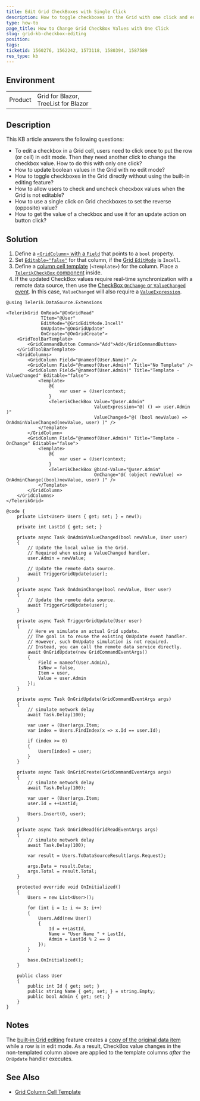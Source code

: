```yaml
---
title: Edit Grid CheckBoxes with Single Click
description: How to toggle checkboxes in the Grid with one click and edit bool values without using the built-in Grid edit mode.
type: how-to
page_title: How to Change Grid CheckBox Values with One Click
slug: grid-kb-checkbox-editing
position: 
tags: 
ticketid: 1560276, 1562242, 1573118, 1580394, 1587589
res_type: kb
---
```


## Environment

<table>
    <tbody>
        <tr>
            <td>Product</td>
            <td>
                Grid for Blazor, <br />
                TreeList for Blazor
            </td>
        </tr>
    </tbody>
</table>

## Description

This KB article answers the following questions:

* To edit a checkbox in a Grid cell, users need to click once to put the row (or cell) in edit mode. Then they need another click to change the checkbox value. How to do this with only one click?
* How to update boolean values in the Grid with no edit mode?
* How to toggle checkboxes in the Grid directly without using the built-in editing feature?
* How to allow users to check and uncheck checкbox values when the Grid is not editable?
* How to use a single click on Grid checkboxes to set the reverse (opposite) value?
* How to get the value of a checkbox and use it for an update action on button click?

## Solution

1. Define a [`<GridColumn>` with a `Field`](slug:components/grid/columns/bound) that points to a `bool` property.
1. Set [`Editable="false"`](slug:components/grid/columns/bound#data-operations) for that column, if the [Grid `EditMode`](slug:components/grid/editing/overview) is `Incell`.
1. Define a [column cell template](slug:grid-templates-column) (`<Template>`) for the column. Place a [`TelerikCheckBox` component](slug:checkbox-overview) inside.
1. If the updated CheckBox values require real-time synchronization with a remote data source, then use the [CheckBox `OnChange` or `ValueChanged` event](slug:checkbox-events). In this case, `ValueChanged` will also require a [`ValueExpression`](slug:common-kb-requires-valueexpression).

```CSHTML
@using Telerik.DataSource.Extensions

<TelerikGrid OnRead="@OnGridRead"
             TItem="@User"
             EditMode="@GridEditMode.Incell"
             OnUpdate="@OnGridUpdate"
             OnCreate="@OnGridCreate">
    <GridToolBarTemplate>
        <GridCommandButton Command="Add">Add</GridCommandButton>
    </GridToolBarTemplate>
    <GridColumns>
        <GridColumn Field="@nameof(User.Name)" />
        <GridColumn Field="@nameof(User.Admin)" Title="No Template" />
        <GridColumn Field="@nameof(User.Admin)" Title="Template - ValueChanged" Editable="false">
            <Template>
                @{
                    var user = (User)context;
                }
                <TelerikCheckBox Value="@user.Admin"
                                 ValueExpression="@( () => user.Admin )"
                                 ValueChanged="@( (bool newValue) => OnAdminValueChanged(newValue, user) )" />
            </Template>
        </GridColumn>
        <GridColumn Field="@nameof(User.Admin)" Title="Template - OnChange" Editable="false">
            <Template>
                @{
                    var user = (User)context;
                }
                <TelerikCheckBox @bind-Value="@user.Admin"
                                 OnChange="@( (object newValue) => OnAdminChange((bool)newValue, user) )" />
            </Template>
        </GridColumn>
    </GridColumns>
</TelerikGrid>

@code {
    private List<User> Users { get; set; } = new();

    private int LastId { get; set; }

    private async Task OnAdminValueChanged(bool newValue, User user)
    {
        // Update the local value in the Grid.
        // Required when using a ValueChanged handler.
        user.Admin = newValue;

        // Update the remote data source.
        await TriggerGridUpdate(user);
    }

    private async Task OnAdminChange(bool newValue, User user)
    {
        // Update the remote data source.
        await TriggerGridUpdate(user);
    }

    private async Task TriggerGridUpdate(User user)
    {
        // Here we simulate an actual Grid update.
        // The goal is to reuse the existing OnUpdate event handler.
        // However, such OnUpdate simulation is not required.
        // Instead, you can call the remote data service directly.
        await OnGridUpdate(new GridCommandEventArgs()
        {
            Field = nameof(User.Admin),
            IsNew = false,
            Item = user,
            Value = user.Admin
        });
    }

    private async Task OnGridUpdate(GridCommandEventArgs args)
    {
        // simulate network delay
        await Task.Delay(100);

        var user = (User)args.Item;
        var index = Users.FindIndex(x => x.Id == user.Id);

        if (index >= 0)
        {
            Users[index] = user;
        }
    }

    private async Task OnGridCreate(GridCommandEventArgs args)
    {
        // simulate network delay
        await Task.Delay(100);

        var user = (User)args.Item;
        user.Id = ++LastId;

        Users.Insert(0, user);
    }

    private async Task OnGridRead(GridReadEventArgs args)
    {
        // simulate network delay
        await Task.Delay(100);

        var result = Users.ToDataSourceResult(args.Request);

        args.Data = result.Data;
        args.Total = result.Total;
    }

    protected override void OnInitialized()
    {
        Users = new List<User>();

        for (int i = 1; i <= 3; i++)
        {
            Users.Add(new User()
            {
                Id = ++LastId,
                Name = "User Name " + LastId,
                Admin = LastId % 2 == 0
            });
        }

        base.OnInitialized();
    }

    public class User
    {
        public int Id { get; set; }
        public string Name { get; set; } = string.Empty;
        public bool Admin { get; set; }
    }
}
```

## Notes

The [built-in Grid editing](slug:components/grid/editing/overview) feature creates a [copy of the original data item](slug:components/grid/editing/overview#notes) while a row is in edit mode. As a result, CheckBox value changes in the non-templated column above are applied to the template columns *after* the `OnUpdate` handler executes.

## See Also

* [Grid Column Cell Template](slug:grid-templates-column)
